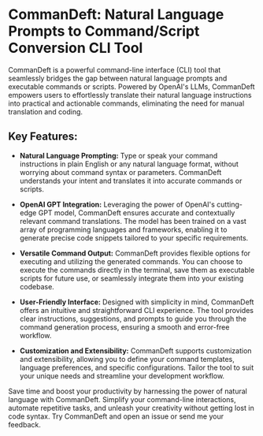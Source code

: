 # CommanDeft: Natural Language Prompts to Command/Script Conversion CLI Tool

CommanDeft is a powerful command-line interface (CLI) tool that seamlessly bridges the gap between natural language prompts and executable commands or scripts. Powered by OpenAI's LLMs, CommanDeft empowers users to effortlessly translate their natural language instructions into practical and actionable commands, eliminating the need for manual translation and coding.

## Key Features:

- **Natural Language Prompting:** Type or speak your command instructions in plain English or any natural language format, without worrying about command syntax or parameters. CommanDeft understands your intent and translates it into accurate commands or scripts.

- **OpenAI GPT Integration:** Leveraging the power of OpenAI's cutting-edge GPT model, CommanDeft ensures accurate and contextually relevant command translations. The model has been trained on a vast array of programming languages and frameworks, enabling it to generate precise code snippets tailored to your specific requirements.

- **Versatile Command Output:** CommanDeft provides flexible options for executing and utilizing the generated commands. You can choose to execute the commands directly in the terminal, save them as executable scripts for future use, or seamlessly integrate them into your existing codebase.

- **User-Friendly Interface:** Designed with simplicity in mind, CommanDeft offers an intuitive and straightforward CLI experience. The tool provides clear instructions, suggestions, and prompts to guide you through the command generation process, ensuring a smooth and error-free workflow.

- **Customization and Extensibility:** CommanDeft supports customization and extensibility, allowing you to define your command templates, language preferences, and specific configurations. Tailor the tool to suit your unique needs and streamline your development workflow.

Save time and boost your productivity by harnessing the power of natural language with CommanDeft. Simplify your command-line interactions, automate repetitive tasks, and unleash your creativity without getting lost in code syntax. Try CommanDeft and open an issue or send me your feedback.